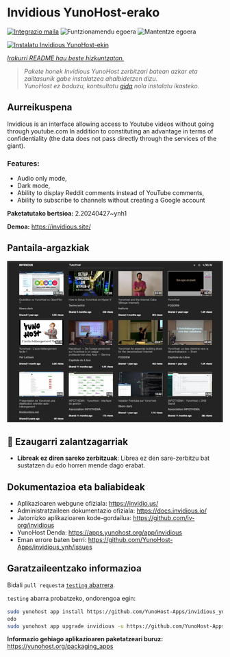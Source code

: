 <!--
Ohart ongi: README hau automatikoki sortu da <https://github.com/YunoHost/apps/tree/master/tools/readme_generator>ri esker
EZ editatu eskuz.
-->

# Invidious YunoHost-erako

[![Integrazio maila](https://dash.yunohost.org/integration/invidious.svg)](https://dash.yunohost.org/appci/app/invidious) ![Funtzionamendu egoera](https://ci-apps.yunohost.org/ci/badges/invidious.status.svg) ![Mantentze egoera](https://ci-apps.yunohost.org/ci/badges/invidious.maintain.svg)

[![Instalatu Invidious YunoHost-ekin](https://install-app.yunohost.org/install-with-yunohost.svg)](https://install-app.yunohost.org/?app=invidious)

*[Irakurri README hau beste hizkuntzatan.](./ALL_README.md)*

> *Pakete honek Invidious YunoHost zerbitzari batean azkar eta zailtasunik gabe instalatzea ahalbidetzen dizu.*  
> *YunoHost ez baduzu, kontsultatu [gida](https://yunohost.org/install) nola instalatu ikasteko.*

## Aurreikuspena

Invidious is an interface allowing access to Youtube videos without going through youtube.com
In addition to constituting an advantage in terms of confidentiality (the data does not pass directly through the services of the giant).

### Features:

- Audio only mode,
- Dark mode,
- Ability to display Reddit comments instead of YouTube comments,
- Ability to subscribe to channels without creating a Google account 


**Paketatutako bertsioa:** 2.20240427~ynh1

**Demoa:** <https://invidious.site/>

## Pantaila-argazkiak

![Invidious(r)en pantaila-argazkia](./doc/screenshots/screenshot.png)

## :red_circle: Ezaugarri zalantzagarriak

- **Libreak ez diren sareko zerbitzuak**: Librea ez den sare-zerbitzu bat sustatzen du edo horren mende dago erabat.

## Dokumentazioa eta baliabideak

- Aplikazioaren webgune ofiziala: <https://invidio.us/>
- Administratzaileen dokumentazio ofiziala: <https://docs.invidious.io/>
- Jatorrizko aplikazioaren kode-gordailua: <https://github.com/iv-org/invidious>
- YunoHost Denda: <https://apps.yunohost.org/app/invidious>
- Eman errore baten berri: <https://github.com/YunoHost-Apps/invidious_ynh/issues>

## Garatzaileentzako informazioa

Bidali `pull request`a [`testing` abarrera](https://github.com/YunoHost-Apps/invidious_ynh/tree/testing).

`testing` abarra probatzeko, ondorengoa egin:

```bash
sudo yunohost app install https://github.com/YunoHost-Apps/invidious_ynh/tree/testing --debug
edo
sudo yunohost app upgrade invidious -u https://github.com/YunoHost-Apps/invidious_ynh/tree/testing --debug
```

**Informazio gehiago aplikazioaren paketatzeari buruz:** <https://yunohost.org/packaging_apps>
